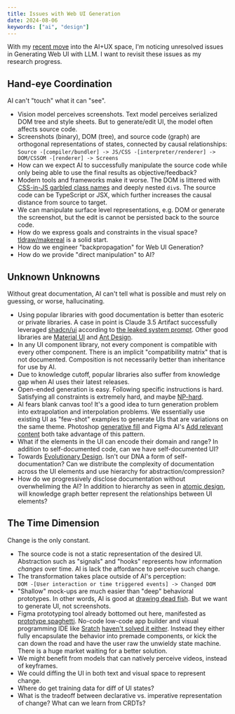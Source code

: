 ```yaml
---
title: Issues with Web UI Generation
date: 2024-08-06
keywords: ["ai", "design"]
---
```


With my [recent move](../reinventing-on-principle) into the AI+UX space, I'm noticing unresolved issues in Generating Web UI with LLM. I want to revisit these issues as my research progress.

## Hand-eye Coordination

AI can't "touch" what it can "see".

- Vision model perceives screenshots. Text model perceives serialized DOM tree and style sheets. But to generate/edit UI, the model often affects source code.
- Screenshots (binary), DOM (tree), and source code (graph) are orthogonal representations of states, connected by causal relationships:  
  `Source -[compiler/bundler] -> JS/CSS -[interpreter/renderer] -> DOM/CSSOM -[renderer] -> Screens`
- How can we expect AI to successfully manipulate the source code while only being able to use the final results as objective/feedback?
- Modern tools and frameworks make it worse. The DOM is littered with [CSS-in-JS garbled class names](https://stackoverflow.com/questions/59686504/whats-the-purpose-of-giving-unreadable-css-class-names-in-whatsapp-web) and deeply nested `div`s. The source code can be TypeScript or JSX, which further increases the causal distance from source to target.
- We can manipulate surface level representations, e.g. DOM or generate the screenshot, but the edit is cannot be persisted back to the source code.
- How do we express goals and constraints in the visual space? [tldraw/makereal](https://github.com/tldraw/make-real) is a solid start.
- How do we engineer "backpropagation" for Web UI Generation?
- How do we provide "direct manipulation" to AI?

## Unknown Unknowns

Without great documentation, AI can't tell what is possible and must rely on guessing, or worse, hallucinating.

- Using popular libraries with good documentation is better than esoteric or private libraries. A case in point is Claude 3.5 Artifact successfully leveraged [shadcn/ui](https://ui.shadcn.com/) according to [the leaked system prompt](https://gist.github.com/dedlim/6bf6d81f77c19e20cd40594aa09e3ecd). Other good libraries are [Material UI](https://mui.com/material-ui/) and [Ant Design](https://ant.design/).
- In any UI component library, not every component is compatible with every other component. There is an implicit "compatibility matrix" that is not documented. Composition is not necessarily better than inheritance for use by AI.
- Due to knowledge cutoff, popular libraries also suffer from knowledge gap when AI uses their latest releases.
- Open-ended generation is easy. Following specific instructions is hard. Satisfying all constraints is extremely hard, and maybe [NP-hard](https://en.wikipedia.org/wiki/Complexity_of_constraint_satisfaction).
- AI fears blank canvas too! It's a good idea to turn generation problem into extrapolation and interpolation problems. We essentially use existing UI as "few-shot" examples to generate UIs that are variations on the same theme. Photoshop [generative fill](https://www.adobe.com/products/photoshop/generative-fill.html) and Figma AI's [Add relevant content](https://www.figma.com/blog/introducing-figma-ai/#bring-designs-to-life-with-realistic-copy-and) both take advantage of this pattern.
- What if the elements in the UI can encode their domain and range? In addition to self-documented code, can we have self-documented UI?
- Towards [Evolutionary Design](https://en.wikipedia.org/wiki/Evolutionary_computation). Isn't our DNA a form of self-documentation? Can we distribute the complexity of documentation across the UI elements and use hierarchy for abstraction/compression?
- How do we progressively disclose documentation without overwheliming the AI? In addition to hierarchy as seen in [atomic design](https://bradfrost.com/blog/post/atomic-web-design/), will knowledge graph better represent the relationships between UI elements?

## The Time Dimension

Change is the only constant.

- The source code is not a static representation of the desired UI. Abstraction such as "signals" and "hooks" represents how information _changes_ over time. AI is lack the affordance to perceive such change.
- The transformation takes place outside of AI's perception:  
  `DOM -[User interaction or time triggered events] -> Changed DOM`
- "Shallow" mock-ups are much easier than "deep" behavioral prototypes. In other words, AI is good at [drawing dead fish](https://vimeo.com/64895205). But we want to generate UI, not screenshots.
- Figma prototyping tool already bottomed out here, manifested as [prototype spaghetti](https://forum.figma.com/t/header-nav-and-prototype-spaghetti/1534). No-code low-code app builder and visual programming IDE like [Sratch](https://scratch.mit.edu/) [haven't solved it either](https://blog.sbensu.com/posts/demand-for-visual-programming/). Instead they either fully encapsulate the behavior into premade components, or kick the can down the road and have the user raw the unwieldy state machine. There is a huge market waiting for a better solution.
- We might benefit from models that can natively perceive videos, instead of keyframes.
- We could diffing the UI in both text and visual space to represent change.
- Where do get training data for diff of UI states?
- What is the tradeoff between declarative vs. imperative representation of change? What can we learn from CRDTs?
